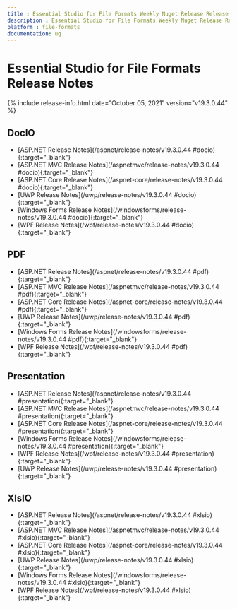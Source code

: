 ```yaml
---
title : Essential Studio for File Formats Weekly Nuget Release Release Notes  
description : Essential Studio for File Formats Weekly Nuget Release Release Notes  
platform : file-formats
documentation: ug
---
```


# Essential Studio for File Formats  Release Notes  

{% include release-info.html date="October 05, 2021" version="v19.3.0.44" %} 

## DocIO

* [ASP.NET Release Notes](/aspnet/release-notes/v19.3.0.44
#docio){:target="_blank"}
* [ASP.NET MVC Release Notes](/aspnetmvc/release-notes/v19.3.0.44
#docio){:target="_blank"}
* [ASP.NET Core Release Notes](/aspnet-core/release-notes/v19.3.0.44
#docio){:target="_blank"}
* [UWP Release Notes](/uwp/release-notes/v19.3.0.44
#docio){:target="_blank"}
* [Windows Forms Release Notes](/windowsforms/release-notes/v19.3.0.44
#docio){:target="_blank"}
* [WPF Release Notes](/wpf/release-notes/v19.3.0.44
#docio){:target="_blank"}


## PDF

* [ASP.NET Release Notes](/aspnet/release-notes/v19.3.0.44
#pdf){:target="_blank"}
* [ASP.NET MVC Release Notes](/aspnetmvc/release-notes/v19.3.0.44
#pdf){:target="_blank"}
* [ASP.NET Core Release Notes](/aspnet-core/release-notes/v19.3.0.44
#pdf){:target="_blank"}
* [UWP Release Notes](/uwp/release-notes/v19.3.0.44
#pdf){:target="_blank"}
* [Windows Forms Release Notes](/windowsforms/release-notes/v19.3.0.44
#pdf){:target="_blank"}
* [WPF Release Notes](/wpf/release-notes/v19.3.0.44
#pdf){:target="_blank"}


## Presentation

* [ASP.NET Release Notes](/aspnet/release-notes/v19.3.0.44
#presentation){:target="_blank"}
* [ASP.NET MVC Release Notes](/aspnetmvc/release-notes/v19.3.0.44
#presentation){:target="_blank"}
* [ASP.NET Core Release Notes](/aspnet-core/release-notes/v19.3.0.44
#presentation){:target="_blank"}
* [Windows Forms Release Notes](/windowsforms/release-notes/v19.3.0.44
#presentation){:target="_blank"}
* [WPF Release Notes](/wpf/release-notes/v19.3.0.44
#presentation){:target="_blank"}
* [UWP Release Notes](/uwp/release-notes/v19.3.0.44
#presentation){:target="_blank"}


## XlsIO

* [ASP.NET Release Notes](/aspnet/release-notes/v19.3.0.44
#xlsio){:target="_blank"}
* [ASP.NET MVC Release Notes](/aspnetmvc/release-notes/v19.3.0.44
#xlsio){:target="_blank"}
* [ASP.NET Core Release Notes](/aspnet-core/release-notes/v19.3.0.44
#xlsio){:target="_blank"}
* [UWP Release Notes](/uwp/release-notes/v19.3.0.44
#xlsio){:target="_blank"}
* [Windows Forms Release Notes](/windowsforms/release-notes/v19.3.0.44
#xlsio){:target="_blank"}
* [WPF Release Notes](/wpf/release-notes/v19.3.0.44
#xlsio){:target="_blank"}